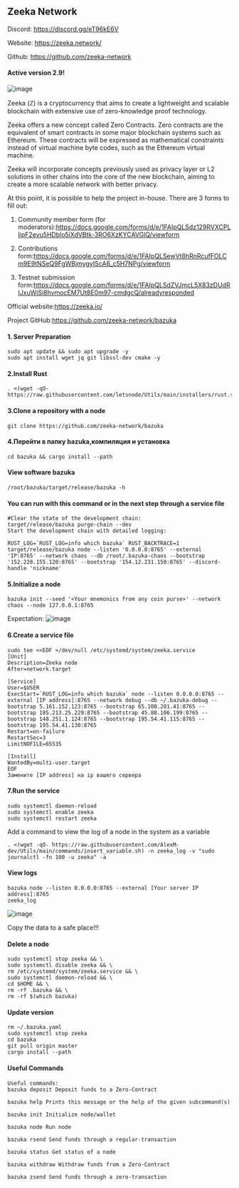 ## Zeeka Network

Discord: https://discord.gg/eT96kE6V

Website: https://zeeka.network/

Github: https://github.com/zeeka-network
#### Active version 2.9!
![image](https://user-images.githubusercontent.com/57448493/192145552-6eed7477-d72a-4089-bf94-172f4deec8ff.png)

Zeeka (ℤ) is a cryptocurrency that aims to create a lightweight and scalable blockchain with extensive use of zero-knowledge proof technology.

Zeeka offers a new concept called Zero Contracts. Zero contracts are the equivalent of smart contracts in some major blockchain systems such as Ethereum. These contracts will be expressed as mathematical constraints instead of virtual machine byte codes, such as the Ethereum virtual machine.

Zeeka will incorporate concepts previously used as privacy layer or L2 solutions in other chains into the core of the new blockchain, aiming to create a more scalable network with better privacy.

At this point, it is possible to help the project in-house. There are 3 forms to fill out:

1. Community member form (for moderators):https://docs.google.com/forms/d/e/1FAIpQLSdz129RVXCPLIipF2evu5HDblo5iXdVBtk-3RO6XzKYCAVGlQ/viewform

2. Contributions form:https://docs.google.com/forms/d/e/1FAIpQLSewVt8hRnRcufFOLCm9E9tNSeQ9FgWBjmygyIScA6_c5H7NPg/viewform

3. Testnet submission form:https://docs.google.com/forms/d/e/1FAIpQLSdZVJmcL5X83zDUdRIJxuWiSi8hvmocEM7Ut8E0m97-cmdgcQ/alreadyresponded

Official website:https://zeeka.io/

Project GitHub:https://github.com/zeeka-network/bazuka

#### 1. Server Preparation
```
sudo apt update && sudo apt upgrade -y
sudo apt install wget jq git libssl-dev cmake -y
```
#### 2.Install Rust
```
. <(wget -qO- https://raw.githubusercontent.com/letsnode/Utils/main/installers/rust.sh)
```
#### 3.Clone a repository with a node
```
git clone https://github.com/zeeka-network/bazuka
```
#### 4.Перейти в папку bazuka,компиляция и установка
```
cd bazuka && cargo install --path
```

#### View software bazuka
```
/root/bazuka/target/release/bazuka -h
```
#### You can run with this command or in the next step through a service file
```
#Clear the state of the development chain:
target/release/bazuka purge-chain --dev
Start the development chain with detailed logging:

RUST_LOG=`RUST_LOG=info which bazuka` RUST_BACKTRACE=1 target/release/bazuka node --listen '0.0.0.0:8765' --external 'IP:8765' --network chaos --db /root/.bazuka-chaos --bootstrap '152.228.155.120:8765' --bootstrap '154.12.231.150:8765' --discord-handle 'nickname'  
```
#### 5.Initialize a node
```
bazuka init --seed '<Your mnemonics from any coin purse>' --network chaos --node 127.0.0.1:8765
```
Expectation:
![image](https://user-images.githubusercontent.com/57448493/192145821-fe01f241-8795-48d9-b9aa-72b25db18b7e.png)

#### 6.Create a service file
```
sudo tee <<EOF >/dev/null /etc/systemd/system/zeeka.service
[Unit]
Description=Zeeka node
After=network.target

[Service]
User=$USER
ExecStart=`RUST_LOG=info which bazuka` node --listen 0.0.0.0:8765 --external [IP address]:8765 --network debug --db ~/.bazuka-debug --bootstrap 5.161.152.123:8765 --bootstrap 65.108.201.41:8765 --bootstrap 185.213.25.229:8765 --bootstrap 45.88.106.199:8765 --bootstrap 148.251.1.124:8765 --bootstrap 195.54.41.115:8765 --bootstrap 195.54.41.130:8765
Restart=on-failure
RestartSec=3
LimitNOFILE=65535

[Install]
WantedBy=multi-user.target
EOF
Замените [IP address] на ip вашего сервера
```
#### 7.Run the service
```
sudo systemctl daemon-reload
sudo systemctl enable zeeka
sudo systemctl restart zeeka
```
Add a command to view the log of a node in the system as a variable
```
. <(wget -qO- https://raw.githubusercontent.com/AlexM-dev/Utils/main/commands/insert_variable.sh) -n zeeka_log -v "sudo journalctl -fn 100 -u zeeka" -a
```
#### View logs
```
bazuka node --listen 0.0.0.0:8765 --external [Your server IP address]:8765
zeeka_log
```
![image](https://user-images.githubusercontent.com/57448493/198363637-75ff9f4e-0a34-4b93-a5ce-14bdd053033b.png)


Copy the data to a safe place!!!

#### Delete a node 
```
sudo systemctl stop zeeka && \
sudo systemctl disable zeeka && \
rm /etc/systemd/system/zeeka.service && \
sudo systemctl daemon-reload && \
cd $HOME && \
rm -rf .bazuka && \
rm -rf $(which bazuka)
```

#### Update version 
```
rm ~/.bazuka.yaml
sudo systemctl stop zeeka 
cd bazuka
git pull origin master
cargo install --path
```

#### Useful Commands
```
Useful commands:
bazuka deposit Deposit funds to a Zero-Contract

bazuka help Prints this message or the help of the given subcommand(s)

bazuka init Initialize node/wallet

bazuka node Run node

bazuka rsend Send funds through a regular-transaction

bazuka status Get status of a node

bazuka withdraw Withdraw funds from a Zero-Contract

bazuka zsend Send funds through a zero-transaction
```
